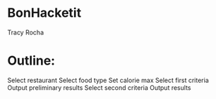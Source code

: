 # BonHacketit
Tracy Rocha

# Outline: 

Select restaurant
Select food type
Set calorie max
Select first criteria
Output preliminary results
Select second criteria
Output results